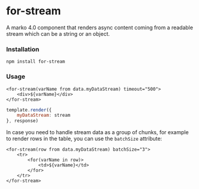 for-stream
==============

A marko 4.0 component that renders async content coming from a readable stream which can be a string or an object.

### Installation

```
npm install for-stream
```

### Usage

```marko
<for-stream(varName from data.myDataStream) timeout="500">
    <div>${varName}</div>
</for-stream>
```

```js
template.render({
    myDataStream: stream
}, response)
```

In case you need to handle stream data as a group of chunks, for example to render rows in the table, you can use the `batchSize` attribute:

```marko
<for-stream(row from data.myDataStream) batchSize="3">
    <tr>
        <for(varName in row)>
            <td>${varName}</td>
        </for>
    </tr>
</for-stream>
```
